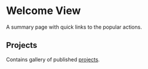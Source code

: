 <!-- TITLE: Welcome View -->
<!-- SUBTITLE: -->

# Welcome View

A summary page with quick links to the popular actions.

## Projects

Contains gallery of published [projects](project.md). 
